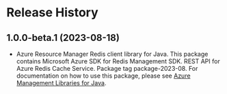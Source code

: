# Release History

## 1.0.0-beta.1 (2023-08-18)

- Azure Resource Manager Redis client library for Java. This package contains Microsoft Azure SDK for Redis Management SDK. REST API for Azure Redis Cache Service. Package tag package-2023-08. For documentation on how to use this package, please see [Azure Management Libraries for Java](https://aka.ms/azsdk/java/mgmt).
